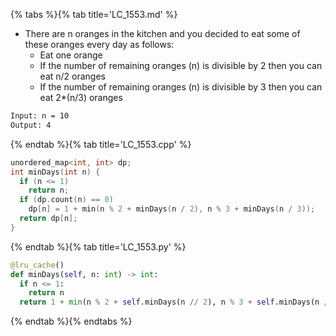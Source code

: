 {% tabs %}{% tab title='LC_1553.md' %}

* There are n oranges in the kitchen and you decided to eat some of these oranges every day as follows:
  * Eat one orange
  * If the number of remaining oranges (n) is divisible by 2 then you can eat  n/2 oranges
  * If the number of remaining oranges (n) is divisible by 3 then you can eat  2*(n/3) oranges

```txt
Input: n = 10
Output: 4
```

{% endtab %}{% tab title='LC_1553.cpp' %}

```cpp
unordered_map<int, int> dp;
int minDays(int n) {
  if (n <= 1)
    return n;
  if (dp.count(n) == 0)
    dp[n] = 1 + min(n % 2 + minDays(n / 2), n % 3 + minDays(n / 3));
  return dp[n];
}
```

{% endtab %}{% tab title='LC_1553.py' %}

```py
@lru_cache()
def minDays(self, n: int) -> int:
  if n <= 1:
    return n
  return 1 + min(n % 2 + self.minDays(n // 2), n % 3 + self.minDays(n // 3))
```

{% endtab %}{% endtabs %}
